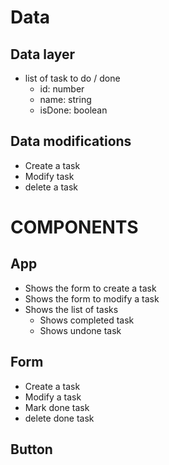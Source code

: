 # Data

## Data layer

- list of task to do / done
  - id: number
  - name: string
  - isDone: boolean

## Data modifications

- Create a task
- Modify task
- delete a task

# COMPONENTS

## App

- Shows the form to create a task
- Shows the form to modify a task
- Shows the list of tasks
  - Shows completed task
  - Shows undone task

## Form

- Create a task
- Modify a task
- Mark done task
- delete done task

## Button
